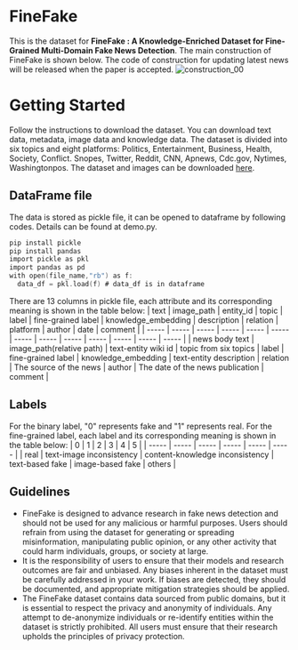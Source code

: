 # FineFake
This is the dataset for **FineFake : A Knowledge-Enriched Dataset for Fine-Grained Multi-Domain Fake News Detection**. The main construction of FineFake is shown below. The code of construction for updating latest news will be released when the paper is accepted.
![construction_00](https://github.com/Accuser907/FineFake/assets/61140633/dbf1af33-9cc8-4f1d-9208-6be46a88fe54)

# Getting Started
Follow the instructions to download the dataset. You can download text data, metadata, image data and knowledge data.
The dataset is divided into six topics and eight platforms: Politics, Entertainment, Business, Health, Society, Conflict. Snopes, Twitter, Reddit, CNN, Apnews, Cdc.gov, Nytimes, Washingtonpos. The dataset and images can be downloaded [here](https://drive.google.com/file/d/16D9ix7ZOisa4VVBznBTBcv1N7TA-jodH/view?usp=sharing).

## DataFrame file
The data is stored as pickle file, it can be opened to dataframe by following codes. Details can be found at demo.py.
```c
pip install pickle
pip install pandas
import pickle as pkl
import pandas as pd
with open(file_name,"rb") as f:
  data_df = pkl.load(f) # data_df is in dataframe 
```
There are 13 columns in pickle file, each attribute and its corresponding meaning is shown in the table below:
| text | image_path | entity_id | topic | label | fine-grained label | knowledge_embedding | description | relation | platform | author | date | comment |
| ----- | ----- | ----- | ----- | ----- | ----- | ----- | ----- | ----- | ----- | ----- | ----- | ----- |
| news body text | image_path(relative path) | text-entity wiki id | topic from six topics | label | fine-grained label | knowledge_embedding | text-entity description | relation | The source of the news | author | The date of the news publication | comment |

## Labels
For the binary label, "0" represents fake and "1" represents real.
For the fine-grained label, each label and its corresponding meaning is shown in the table below:
| 0 | 1 | 2 | 3 | 4 | 5 |
| ----- | ----- | ----- | ----- | ----- | ----- |
| real | text-image inconsistency | content-knowledge inconsistency | text-based fake | image-based fake | others |

## Guidelines
- FineFake is designed to advance research in fake news detection and should not be used for any malicious or harmful purposes.  Users should refrain from using the dataset for generating or spreading misinformation, manipulating public opinion, or any other activity that could harm individuals, groups, or society at large.
- It is the responsibility of users to ensure that their models and research outcomes are fair and unbiased. Any biases inherent in the dataset must be carefully addressed in your work. If biases are detected, they should be documented, and appropriate mitigation strategies should be applied.
- The FineFake dataset contains data sourced from public domains, but it is essential to respect the privacy and anonymity of individuals. Any attempt to de-anonymize individuals or re-identify entities within the dataset is strictly prohibited. All users must ensure that their research upholds the principles of privacy protection.
